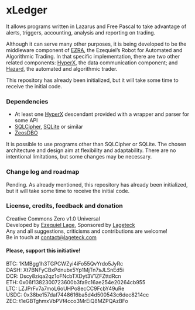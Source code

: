 # xLedger

It allows programs written in Lazarus and Free Pascal to take advantage of alerts, triggers, accounting, analysis and reporting on trading.

Although it can serve many other purposes, it is being developed to be the middleware component of [EƵRA](https://github.com/ezlage/EZRA), the Ezequiel’s Robot for Automated and Algorithmic Trading. In that specific implementation, there are two other related components: [HyperX](https://github.com/ezlage/HyperX), the data communication component; and [Hazard](https://github.com/ezlage/Hazard), the automated and algorithmic trader.

This repository has already been initialized, but it will take some time to receive the initial code.

### Dependencies

- At least one [HyperX](https://github.com/ezlage/HyperX) descendant provided with a wrapper and parser for some API
- [SQLCipher](https://github.com/sqlcipher/sqlcipher), [SQLite](https://www.sqlite.org/download.html) or similar
- [ZeosDBO](https://sourceforge.net/projects/zeoslib/files/Zeos%20Database%20Objects/)

It is possible to use programs other than SQLCipher or SQLite. The chosen architecture and design aim at flexibility and adaptability. There are no intentional limitations, but some changes may be necessary.

### Change log and roadmap

Pending. As already mentioned, this repository has already been initialized, but it will take some time to receive the initial code.

### License, credits, feedback and donation

Creative Commons Zero v1.0 Universal  
Developed by [Ezequiel Lage](https://twitter.com/ezlage), Sponsored by [Lageteck](https://lageteck.com)  
Any and all suggestions, criticisms and contributions are welcome!  
Be in touch at contact@lageteck.com  

#### Please, support this initiative!
BTC: 1KMBgg1h3TGPCWZyi4iFo55QvYrdo5JyRc  
DASH: Xt7BNFyCBxPdnubx5Yp1MjTn7sJLSnEd5i  
DCR: Dscy8ziqa2qz1oFNcbTXDyt3V1ZFZttdRcn  
ETH: 0x06f1382300723600b3fa9c16ae254e20264cb955  
LTC: LZJPrFv7a7moL6oUHPo8ecCC9FcbY49uRe  
USDC: 0x38be157daf7448616ba5d4d500543c6dec8214cc  
ZEC: t1eGBTghmxVbPVf4cco3MrEiQ8MZPQAzBFo  